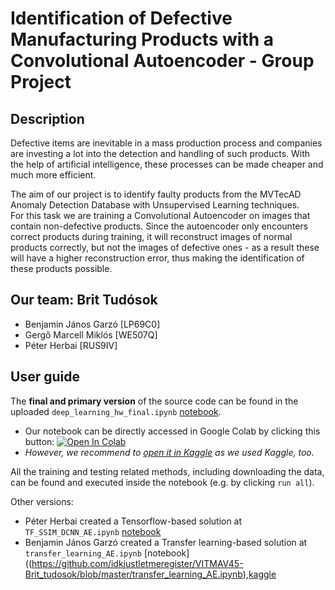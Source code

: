 # Identification of Defective Manufacturing Products with a Convolutional Autoencoder - Group Project
## Description

Defective items are inevitable in a mass production process and companies are investing a lot into the detection and handling of such products. With the help of artificial intelligence, these processes can be made cheaper and much more efficient.  

The aim of our project is to identify faulty products from the MVTecAD Anomaly Detection Database with Unsupervised Learning techniques.  
For this task we are training a Convolutional Autoencoder on images that contain non-defective products. Since the autoencoder only encounters correct products during  training, it will reconstruct images of normal products correctly, but not the images of defective ones - as a result these will have a higher reconstruction error, thus making the identification of these products possible.


## Our team: Brit Tudósok


- Benjamin János Garzó [LP69C0]
- Gergő Marcell Miklós [WE507Q]
- Péter Herbai [RUS9IV]


## User guide

The __final and primary version__ of the source code can be found in the uploaded `deep_learning_hw_final.ipynb` [notebook](https://github.com/idkjustletmeregister/VITMAV45-Brit_tudosok/blob/master/deep_learning_hw_final.ipynb).  

- Our notebook can be directly accessed in Google Colab by clicking this button:
[![Open In Colab](https://colab.research.google.com/assets/colab-badge.svg)](https://colab.research.google.com/drive/1EEiczxAIUcx9nJNamHQ8Fp0j2JjWRmzn?usp=sharing)
- _However, we recommend to [open it in Kaggle](https://www.kaggle.com/code/miklosgergely/deep-learning-hw-milestone-1-d45557?scriptVersionId=113550262) as we used Kaggle, too._

All the training and testing related methods, including downloading the data, can be found and executed inside the notebook (e.g. by clicking `run all`).

Other versions:
- Péter Herbai created a Tensorflow-based solution at `TF_SSIM_DCNN_AE.ipynb` [notebook](https://github.com/idkjustletmeregister/VITMAV45-Brit_tudosok/blob/master/TF_SSIM_DCNN_AE.ipynb)
- Benjamin János Garzó created a Transfer learning-based solution at `transfer_learning_AE.ipynb` [notebook]((https://github.com/idkjustletmeregister/VITMAV45-Brit_tudosok/blob/master/transfer_learning_AE.ipynb),[kaggle](https://www.kaggle.com/garzobenjamin/deep-learning-hw-transfer-learning)

